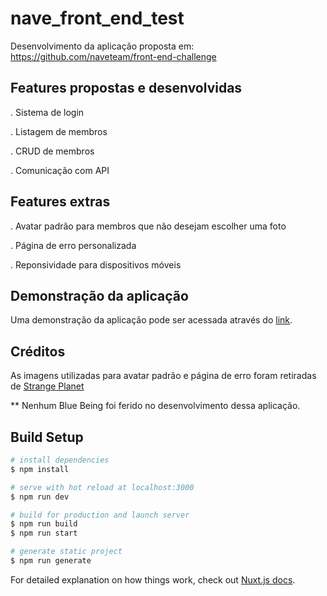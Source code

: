 # nave_front_end_test

Desenvolvimento da aplicação proposta em: https://github.com/naveteam/front-end-challenge

## Features propostas e desenvolvidas
. Sistema de login

. Listagem de membros

. CRUD de membros

. Comunicação com API

## Features extras
. Avatar padrão para membros que não desejam escolher uma foto

. Página de erro personalizada

. Reponsividade para dispositivos móveis

## Demonstração da aplicação
Uma demonstração da aplicação pode ser acessada através do [link](https://drive.google.com/file/d/1KL13WS_4qERJQXnfHdXnG7Ft8ojxfUW3/view).

## Créditos
As imagens utilizadas para avatar padrão e página de erro foram retiradas de [Strange Planet](https://www.instagram.com/nathanwpylestrangeplanet/)

** Nenhum Blue Being foi ferido no desenvolvimento dessa aplicação.

## Build Setup

```bash
# install dependencies
$ npm install

# serve with hot reload at localhost:3000
$ npm run dev

# build for production and launch server
$ npm run build
$ npm run start

# generate static project
$ npm run generate
```

For detailed explanation on how things work, check out [Nuxt.js docs](https://nuxtjs.org).

